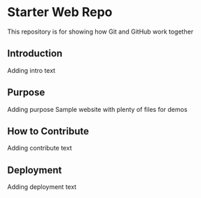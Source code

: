 # Starter Web Repo

This repository is for showing how Git and GitHub work together

## Introduction
Adding intro text

## Purpose
Adding purpose
Sample website with plenty of files for demos

## How to Contribute
Adding contribute text

## Deployment
Adding deployment text
